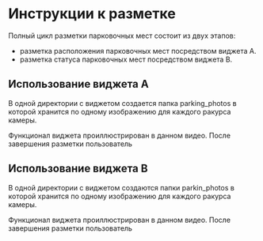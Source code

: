 # Инструкции к разметке

Полный цикл разметки парковочных мест состоит из двух этапов:

- разметка расположения парковочных мест посредством виджета A.
- разметка статуса парковочных мест посредством виджета B.

## Использование виджета A

В одной директории с виджетом создается папка parking_photos в которой хранится по одному изображению для 
каждого ракурса камеры. 

Функционал виджета проиллюстрирован в данном видео. После завершения разметки пользователь

## Использование виджета B

В одной директории с виджетом создаются папки parkin_photos в которой хранится по одному изображению для 
каждого ракурса камеры. 

Функционал виджета проиллюстрирован в данном видео. После завершения разметки пользователь
